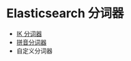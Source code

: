 # Elasticsearch 分词器

- [IK 分词器](IK/BasicUse/README.md)
- [拼音分词器](PinYin/BasicUse/README.md)
- 自定义分词器